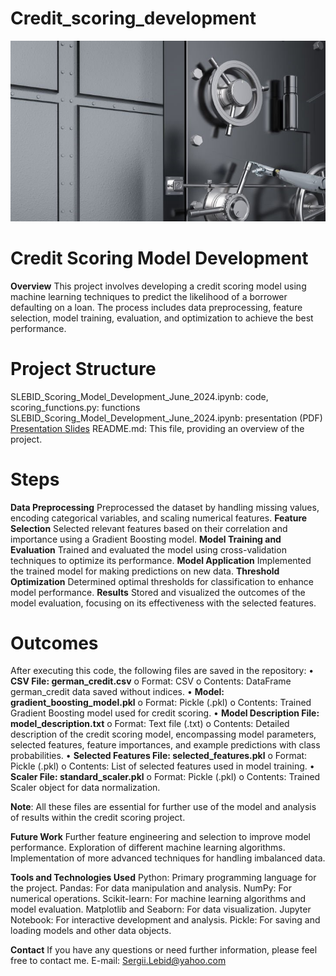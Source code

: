 # Credit_scoring_development
![Illustration](bank.jpg)
# **Credit Scoring Model Development**
**Overview**
This project involves developing a credit scoring model using machine learning techniques to predict the likelihood of a borrower defaulting on a loan. The process includes data preprocessing, feature selection, model training, evaluation, and optimization to achieve the best performance.

# **Project Structure**
SLEBID_Scoring_Model_Development_June_2024.ipynb: code,
scoring_functions.py: functions
SLEBID_Scoring_Model_Development_June_2024.ipynb: presentation (PDF) [Presentation Slides](https://docs.google.com/presentation/d/178v7TiIdxXEeY77qPhUNx4hxJFgdtN40MWnh_xNDoOU/edit?usp=sharing)
README.md: This file, providing an overview of the project.

# **Steps**
**Data Preprocessing** Preprocessed the dataset by handling missing values, encoding categorical variables, and scaling numerical features.
**Feature Selection** Selected relevant features based on their correlation and importance using a Gradient Boosting model.
**Model Training and Evaluation** Trained and evaluated the model using cross-validation techniques to optimize its performance.
**Model Application** Implemented the trained model for making predictions on new data.
**Threshold Optimization** Determined optimal thresholds for classification to enhance model performance.
**Results** Stored and visualized the outcomes of the model evaluation, focusing on its effectiveness with the selected features.

# **Outcomes**
After executing this code, the following files are saved in the repository:
•	**CSV File: german_credit.csv**
  o	Format: CSV
  o	Contents: DataFrame german_credit data saved without indices.
•	**Model: gradient_boosting_model.pkl**
  o	Format: Pickle (.pkl)
  o	Contents: Trained Gradient Boosting model used for credit scoring.
•	**Model Description File: model_description.txt**
  o	Format: Text file (.txt)
  o	Contents: Detailed description of the credit scoring model, encompassing model parameters, selected features, feature importances, and example predictions with class probabilities.
•	**Selected Features File: selected_features.pkl**
  o	Format: Pickle (.pkl)
  o	Contents: List of selected features used in model training.
•	**Scaler File: standard_scaler.pkl**
  o	Format: Pickle (.pkl)
  o	Contents: Trained Scaler object for data normalization.

**Note**: All these files are essential for further use of the model and analysis of results within the credit scoring project.

**Future Work**
Further feature engineering and selection to improve model performance.
Exploration of different machine learning algorithms.
Implementation of more advanced techniques for handling imbalanced data.

**Tools and Technologies Used**
Python: Primary programming language for the project.
Pandas: For data manipulation and analysis.
NumPy: For numerical operations.
Scikit-learn: For machine learning algorithms and model evaluation.
Matplotlib and Seaborn: For data visualization.
Jupyter Notebook: For interactive development and analysis.
Pickle: For saving and loading models and other data objects.

**Contact**
If you have any questions or need further information, please feel free to contact me.
E-mail: Sergii.Lebid@yahoo.com
